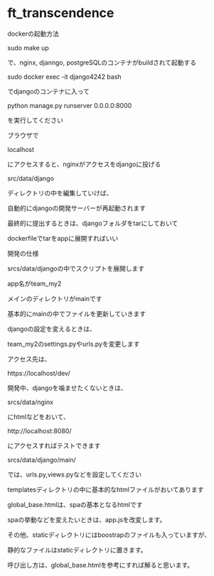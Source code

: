 # ft_transcendence

dockerの起動方法

 sudo make up
 
 で、nginx, djanngo, postgreSQLのコンテナがbuildされて起動する

 sudo docker exec -it django4242 bash

 でdjangoのコンテナに入って

 python manage.py runserver 0.0.0.0:8000

 を実行してください
 
 ブラウザで
 
 localhost
 
 にアクセスすると、nginxがアクセスをdjangoに投げる

 src/data/django 

 ディレクトリの中を編集していけば、
 
 自動的にdjangoの開発サーバーが再起動されます

 最終的に提出するときは、djangoフォルダをtarにしておいて
 
 dockerfileでtarをappに展開すればいい

開発の仕様

 srcs/data/djangoの中でスクリプトを展開します
 
 app名がteam_my2
 
 メインのディレクトリがmainです
 
 基本的にmainの中でファイルを更新していきます
 
 djangoの設定を変えるときは、
 
 team_my2のsettings.pyやurls.pyを変更します
 
アクセス先は、
 
 https://localhost/dev/
 
 
 開発中、djangoを噛ませたくないときは、
 
 srcs/data/nginx
 
 にhtmlなどをおいて、
 
 http://localhost:8080/
 
 にアクセスすればテストできます

 srcs/data/django/main/
 
 では、urls.py,views.pyなどを設定してください
 
 templatesディレクトリの中に基本的なhtmlファイルがおいてあります
 
 global_base.htmlは、spaの基本となるhtmlです
  
 spaの挙動などを変えたいときは、app.jsを改変します。
 
 その他、staticディレクトリにはboostrapのファイルも入っていますが、
 
 静的なファイルはstaticディレクトリに置きます。
 
 呼び出し方は、global_base.htmlを参考にすれば解ると思います。
 

 